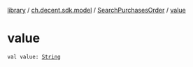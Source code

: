 [library](../../index.md) / [ch.decent.sdk.model](../index.md) / [SearchPurchasesOrder](index.md) / [value](./value.md)

# value

`val value: `[`String`](https://kotlinlang.org/api/latest/jvm/stdlib/kotlin/-string/index.html)